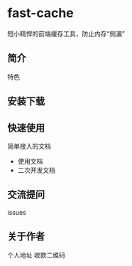 # fast-cache
短小精悍的前端缓存工具，防止内存“侧漏”

## 简介
 
 特色

## 安装下载

## 快速使用

简单接入的文档

- 使用文档
- 二次开发文档

## 交流提问

issues

## 关于作者

个人地址
收款二维码